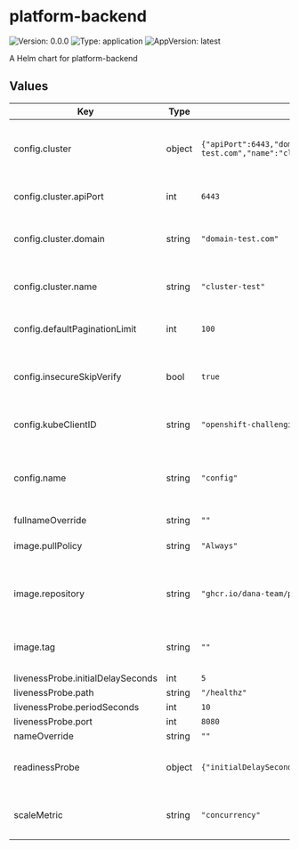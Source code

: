 # platform-backend

![Version: 0.0.0](https://img.shields.io/badge/Version-0.0.0-informational?style=flat-square) ![Type: application](https://img.shields.io/badge/Type-application-informational?style=flat-square) ![AppVersion: latest](https://img.shields.io/badge/AppVersion-latest-informational?style=flat-square)

A Helm chart for platform-backend

## Values

| Key | Type | Default | Description |
|-----|------|---------|-------------|
| config.cluster | object | `{"apiPort":6443,"domain":"domain-test.com","name":"cluster-test"}` | Configuration relating to the cluster where the backend is deployed |
| config.cluster.apiPort | int | `6443` | Port of the API Server of the cluster |
| config.cluster.domain | string | `"domain-test.com"` | Domain of the cluster where the code is deployed |
| config.cluster.name | string | `"cluster-test"` | Cluster name where the code is deployed |
| config.defaultPaginationLimit | int | `100` | Default pagination limit |
| config.insecureSkipVerify | bool | `true` | Flag to indicate whether to skip HTTPS verification |
| config.kubeClientID | string | `"openshift-challenging-client"` | The kube client ID to use |
| config.name | string | `"config"` | Name of the ConfigMap where authentication endpoints are stored |
| fullnameOverride | string | `""` |  |
| image.pullPolicy | string | `"Always"` | The pull policy for the image. |
| image.repository | string | `"ghcr.io/dana-team/platform-backend"` | The repository of the manager container image. |
| image.tag | string | `""` | The tag of the manager container image. |
| livenessProbe.initialDelaySeconds | int | `5` |  |
| livenessProbe.path | string | `"/healthz"` |  |
| livenessProbe.periodSeconds | int | `10` |  |
| livenessProbe.port | int | `8080` |  |
| nameOverride | string | `""` |  |
| readinessProbe | object | `{"initialDelaySeconds":5,"periodSeconds":10,"port":8080}` | Readiness and Liveness Probes Configuration |
| scaleMetric | string | `"concurrency"` | Name of the scale metric to use for Capp |

